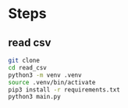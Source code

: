 # Steps


## read csv

```sh
git clone
cd read_csv
python3 -m venv .venv
source .venv/bin/activate
pip3 install -r requirements.txt
python3 main.py
```